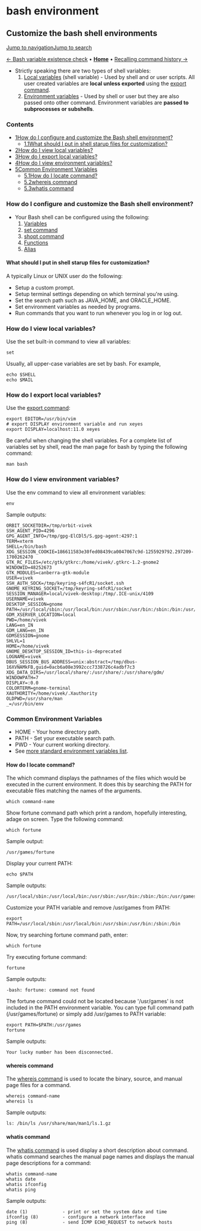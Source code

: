 # bash environment



## Customize the bash shell environments <a id="firstHeading"></a>

[Jump to navigation](https://bash.cyberciti.biz/guide/Customize_the_bash_shell_environments#mw-head)[Jump to search](https://bash.cyberciti.biz/guide/Customize_the_bash_shell_environments#p-search)

[← Bash variable existence check](https://bash.cyberciti.biz/guide/Bash_variable_existence_check) • [**Home**](https://bash.cyberciti.biz/guide/Main_Page) • [Recalling command history →](https://bash.cyberciti.biz/guide/Recalling_command_history)

* Strictly speaking there are two types of shell variables:
  1. [Local variables](https://bash.cyberciti.biz/wiki/index.php?title=Local_variables&action=edit&redlink=1) \(shell variable\) - Used by shell and or user scripts. All user created variables are **local unless exported** using the [export command](https://bash.cyberciti.biz/guide/Export_command).
  2. [Environment variables](https://bash.cyberciti.biz/wiki/index.php?title=Environment_variables&action=edit&redlink=1) - Used by shell or user but they are also passed onto other command. Environment variables are **passed to subprocesses or subshells**.

### Contents

* [1How do I configure and customize the Bash shell environment?](https://bash.cyberciti.biz/guide/Customize_the_bash_shell_environments#How_do_I_configure_and_customize_the_Bash_shell_environment.3F)
  * [1.1What should I put in shell starup files for customization?](https://bash.cyberciti.biz/guide/Customize_the_bash_shell_environments#What_should_I_put_in_shell_starup_files_for_customization.3F)
* [2How do I view local variables?](https://bash.cyberciti.biz/guide/Customize_the_bash_shell_environments#How_do_I_view_local_variables.3F)
* [3How do I export local variables?](https://bash.cyberciti.biz/guide/Customize_the_bash_shell_environments#How_do_I_export_local_variables.3F)
* [4How do I view environment variables?](https://bash.cyberciti.biz/guide/Customize_the_bash_shell_environments#How_do_I_view_environment_variables.3F)
* [5Common Environment Variables](https://bash.cyberciti.biz/guide/Customize_the_bash_shell_environments#Common_Environment_Variables)
  * [5.1How do I locate command?](https://bash.cyberciti.biz/guide/Customize_the_bash_shell_environments#How_do_I_locate_command.3F)
  * [5.2whereis command](https://bash.cyberciti.biz/guide/Customize_the_bash_shell_environments#whereis_command)
  * [5.3whatis command](https://bash.cyberciti.biz/guide/Customize_the_bash_shell_environments#whatis_command)

### How do I configure and customize the Bash shell environment?

* Your Bash shell can be configured using the following:
  1. [Variables](https://bash.cyberciti.biz/guide/Variables)
  2. [set command](https://bash.cyberciti.biz/guide/Set_command)
  3. [shopt command](https://bash.cyberciti.biz/guide/Shopt_command)
  4. [Functions](https://bash.cyberciti.biz/guide/Chapter_9:_Functions)
  5. [Alias](https://bash.cyberciti.biz/guide/Create_and_use_aliases)

#### What should I put in shell starup files for customization?

A typically Linux or UNIX user do the following:

* Setup a custom prompt.
* Setup terminal settings depending on which terminal you're using.
* Set the search path such as JAVA\_HOME, and ORACLE\_HOME.
* Set environment variables as needed by programs.
* Run commands that you want to run whenever you log in or log out.

### How do I view local variables?

Use the set built-in command to view all variables:

```text
set
```

Usually, all upper-case variables are set by bash. For example,

```text
echo $SHELL
echo $MAIL
```

### How do I export local variables?

Use the [export command](https://bash.cyberciti.biz/guide/Export_command):

```text
export EDITOR=/usr/bin/vim
# export DISPLAY environment variable and run xeyes 
export DISPLAY=localhost:11.0 xeyes
```

Be careful when changing the shell variables. For a complete list of variables set by shell, read the man page for bash by typing the following command:

```text
man bash
```

### How do I view environment variables?

Use the env command to view all environment variables:

```text
env
```

Sample outputs:

```text
ORBIT_SOCKETDIR=/tmp/orbit-vivek
SSH_AGENT_PID=4296
GPG_AGENT_INFO=/tmp/gpg-ElCDl5/S.gpg-agent:4297:1
TERM=xterm
SHELL=/bin/bash
XDG_SESSION_COOKIE=186611583e30fed08439ca0047067c9d-1255929792.297209-1700262470
GTK_RC_FILES=/etc/gtk/gtkrc:/home/vivek/.gtkrc-1.2-gnome2
WINDOWID=48252673
GTK_MODULES=canberra-gtk-module
USER=vivek
SSH_AUTH_SOCK=/tmp/keyring-s4fcR1/socket.ssh
GNOME_KEYRING_SOCKET=/tmp/keyring-s4fcR1/socket
SESSION_MANAGER=local/vivek-desktop:/tmp/.ICE-unix/4109
USERNAME=vivek
DESKTOP_SESSION=gnome
PATH=/usr/local/sbin:/usr/local/bin:/usr/sbin:/usr/bin:/sbin:/bin:/usr/games
GDM_XSERVER_LOCATION=local
PWD=/home/vivek
LANG=en_IN
GDM_LANG=en_IN
GDMSESSION=gnome
SHLVL=1
HOME=/home/vivek
GNOME_DESKTOP_SESSION_ID=this-is-deprecated
LOGNAME=vivek
DBUS_SESSION_BUS_ADDRESS=unix:abstract=/tmp/dbus-16XVNAMkFB,guid=0acb6a08e3992ccc7338726c4adbf7c3
XDG_DATA_DIRS=/usr/local/share/:/usr/share/:/usr/share/gdm/
WINDOWPATH=7
DISPLAY=:0.0
COLORTERM=gnome-terminal
XAUTHORITY=/home/vivek/.Xauthority
OLDPWD=/usr/share/man
_=/usr/bin/env
```

### Common Environment Variables

* HOME - Your home directory path.
* PATH - Set your executable search path.
* PWD - Your current working directory.
* See [more standard environment variables list](https://bash.cyberciti.biz/guide/Variables#Commonly_Used_Shell_Variables).

#### How do I locate command?

The which command displays the pathnames of the files which would be executed in the current environment. It does this by searching the PATH for executable files matching the names of the arguments.

```text
which command-name
```

Show fortune command path which print a random, hopefully interesting, adage on screen. Type the following command:

```text
which fortune
```

Sample output:

```text
/usr/games/fortune
```

Display your current PATH:

```text
echo $PATH
```

Sample outputs:

```text
/usr/local/sbin:/usr/local/bin:/usr/sbin:/usr/bin:/sbin:/bin:/usr/games
```

Customize your PATH variable and remove /usr/games from PATH:

```text
export PATH=/usr/local/sbin:/usr/local/bin:/usr/sbin:/usr/bin:/sbin:/bin
```

Now, try searching fortune command path, enter:

```text
which fortune
```

Try executing fortune command:

```text
fortune
```

Sample outputs:

```text
-bash: fortune: command not found
```

The fortune command could not be located because '/usr/games' is not included in the PATH environment variable. You can type full command path \(/usr/games/fortune\) or simply add /usr/games to PATH variable:

```text
export PATH=$PATH:/usr/games
fortune
```

Sample outputs:

```text
Your lucky number has been disconnected.
```

#### whereis command

The [whereis command](https://bash.cyberciti.biz/wiki/index.php?title=Whereis_command&action=edit&redlink=1) is used to locate the binary, source, and manual page files for a command.

```text
whereis command-name
whereis ls
```

Sample outputs:

```text
ls: /bin/ls /usr/share/man/man1/ls.1.gz
```

#### whatis command

The [whatis command](https://bash.cyberciti.biz/wiki/index.php?title=Whatis_command&action=edit&redlink=1) is used display a short description about command. whatis command searches the manual page names and displays the manual page descriptions for a command:

```text
whatis command-name
whatis date
whatis ifconfig
whatis ping
```

Sample outputs:

```text
date (1)             - print or set the system date and time
ifconfig (8)         - configure a network interface
ping (8)             - send ICMP ECHO_REQUEST to network hosts
```

